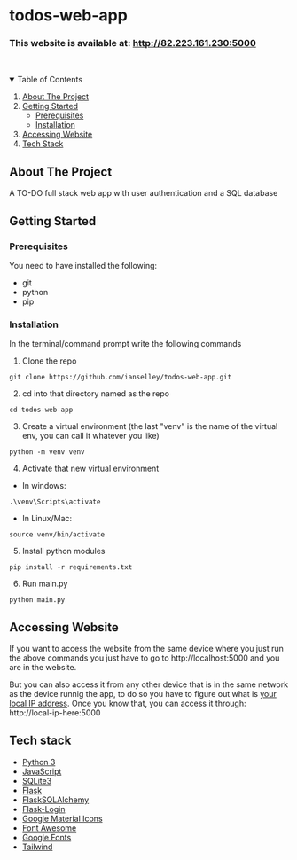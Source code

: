 # todos-web-app

<!-- PROJECT SHIELDS -->
<!--
*** I'm using markdown "reference style"which are enclosed in brackets [ ] instead of parentheses ( ).
*** https://www.markdownguide.org/basic-syntax/#reference-style-links
-->

### This website is available at: http://82.223.161.230:5000
<!-- Whitespace -->
&nbsp;

<!-- TABLE OF CONTENTS -->
<details open="open">
  <summary>Table of Contents</summary>
  <ol>
    <li>
      <a href="#about-the-project">About The Project</a>
    </li>
    <li>
      <a href="#getting-started">Getting Started</a>
      <ul>
        <li><a href="#prerequisites">Prerequisites</a></li>
        <li><a href="#installation">Installation</a></li>
      </ul>
    </li>
    <li><a href="#accessing-website">Accessing Website</a></li>
    <li><a href="#tech-stack">Tech Stack</a></li>
  </ol>
</details>

<!-- ABOUT THE PROJECT -->

## About The Project

A TO-DO full stack web app with user authentication and a SQL database

<!-- GETTING STARTED -->

## Getting Started

### Prerequisites

You need to have installed the following:

- git
- python
- pip

### Installation

In the terminal/command prompt write the following commands

1. Clone the repo

```
git clone https://github.com/ianselley/todos-web-app.git
```

2. cd into that directory named as the repo

```
cd todos-web-app
```

3. Create a virtual environment (the last "venv" is the name of the
   virtual env, you can call it whatever you like)

```
python -m venv venv
```

4. Activate that new virtual environment

- In windows:

```
.\venv\Scripts\activate
```

- In Linux/Mac:

```
source venv/bin/activate
```

5. Install python modules

```
pip install -r requirements.txt
```

6. Run main.py

```
python main.py
```

<!-- ACCESSING WEBSITE -->

## Accessing Website

If you want to access the website from the same device where you just run the above commands you just have to go to http://localhost:5000
and you are in the website. 

But you can also access it from any other device that is in the same network as the device runnig the app, to do so
you have to figure out what is [your local IP address](https://www.whatismybrowser.com/detect/what-is-my-local-ip-address). Once you know that,
you can access it through: http://local-ip-here:5000

<!-- TECH STACK -->

## Tech stack

- [Python 3](https://www.python.org)
- [JavaScript](https://www.javascript.com)
- [SQLite3](https://docs.python.org/3.10/library/sqlite3.html)
- [Flask](https://flask.palletsprojects.com/en/2.0.x)
- [FlaskSQLAlchemy](https://flask-sqlalchemy.palletsprojects.com/en/2.x)
- [Flask-Login](https://flask-login.readthedocs.io/en/latest/)
- [Google Material Icons](https://fonts.google.com/icons)
- [Font Awesome](https://fontawesome.com)
- [Google Fonts](https://fonts.google.com)
- [Tailwind](https://tailwindcss.com)

